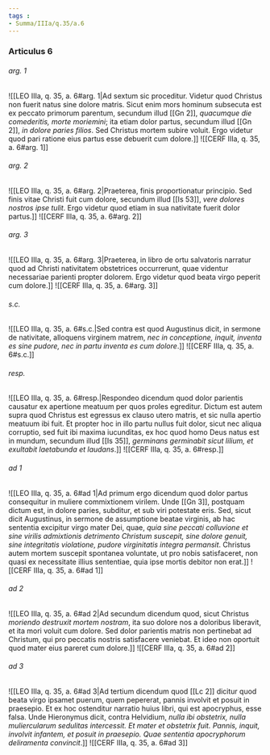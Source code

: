 ```yaml
---
tags : 
- Summa/IIIa/q.35/a.6
---
```


### Articulus 6

###### arg. 1
![[LEO IIIa, q. 35, a. 6#arg. 1|Ad sextum sic proceditur. Videtur quod Christus non fuerit natus sine dolore matris. Sicut enim mors hominum subsecuta est ex peccato primorum parentum, secundum illud [[Gn 2]], *quacumque die comederitis, morte moriemini*; ita etiam dolor partus, secundum illud [[Gn 2]], *in dolore paries filios*. Sed Christus mortem subire voluit. Ergo videtur quod pari ratione eius partus esse debuerit cum dolore.]]
![[CERF IIIa, q. 35, a. 6#arg. 1]]

###### arg. 2
![[LEO IIIa, q. 35, a. 6#arg. 2|Praeterea, finis proportionatur principio. Sed finis vitae Christi fuit cum dolore, secundum illud [[Is 53]], *vere dolores nostros ipse tulit*. Ergo videtur quod etiam in sua nativitate fuerit dolor partus.]]
![[CERF IIIa, q. 35, a. 6#arg. 2]]

###### arg. 3
![[LEO IIIa, q. 35, a. 6#arg. 3|Praeterea, in libro de ortu salvatoris narratur quod ad Christi nativitatem obstetrices occurrerunt, quae videntur necessariae parienti propter dolorem. Ergo videtur quod beata virgo peperit cum dolore.]]
![[CERF IIIa, q. 35, a. 6#arg. 3]]

###### s.c.
![[LEO IIIa, q. 35, a. 6#s.c.|Sed contra est quod Augustinus dicit, in sermone de nativitate, alloquens virginem matrem, *nec in conceptione, inquit, inventa es sine pudore, nec in partu inventa es cum dolore*.]]
![[CERF IIIa, q. 35, a. 6#s.c.]]

###### resp.
![[LEO IIIa, q. 35, a. 6#resp.|Respondeo dicendum quod dolor parientis causatur ex apertione meatuum per quos proles egreditur. Dictum est autem supra quod Christus est egressus ex clauso utero matris, et sic nulla apertio meatuum ibi fuit. Et propter hoc in illo partu nullus fuit dolor, sicut nec aliqua corruptio, sed fuit ibi maxima iucunditas, ex hoc quod homo Deus natus est in mundum, secundum illud [[Is 35]], *germinans germinabit sicut lilium, et exultabit laetabunda et laudans*.]]
![[CERF IIIa, q. 35, a. 6#resp.]]

###### ad 1
![[LEO IIIa, q. 35, a. 6#ad 1|Ad primum ergo dicendum quod dolor partus consequitur in muliere commixtionem virilem. Unde [[Gn 3]], postquam dictum est, in dolore paries, subditur, et sub viri potestate eris. Sed, sicut dicit Augustinus, in sermone de assumptione beatae virginis, ab hac sententia excipitur virgo mater Dei, quae, *quia sine peccati colluvione et sine virilis admixtionis detrimento Christum suscepit, sine dolore genuit, sine integritatis violatione, pudore virginitatis integra permansit*. Christus autem mortem suscepit spontanea voluntate, ut pro nobis satisfaceret, non quasi ex necessitate illius sententiae, quia ipse mortis debitor non erat.]]
![[CERF IIIa, q. 35, a. 6#ad 1]]

###### ad 2
![[LEO IIIa, q. 35, a. 6#ad 2|Ad secundum dicendum quod, sicut Christus *moriendo destruxit mortem nostram*, ita suo dolore nos a doloribus liberavit, et ita mori voluit cum dolore. Sed dolor parientis matris non pertinebat ad Christum, qui pro peccatis nostris satisfacere veniebat. Et ideo non oportuit quod mater eius pareret cum dolore.]]
![[CERF IIIa, q. 35, a. 6#ad 2]]

###### ad 3
![[LEO IIIa, q. 35, a. 6#ad 3|Ad tertium dicendum quod [[Lc 2]] dicitur quod beata virgo ipsamet puerum, quem pepererat, pannis involvit et posuit in praesepio. Et ex hoc ostenditur narratio huius libri, qui est apocryphus, esse falsa. Unde Hieronymus dicit, contra Helvidium, *nulla ibi obstetrix, nulla muliercularum sedulitas intercessit. Et mater et obstetrix fuit. Pannis, inquit, involvit infantem, et posuit in praesepio. Quae sententia apocryphorum deliramenta convincit*.]]
![[CERF IIIa, q. 35, a. 6#ad 3]]

